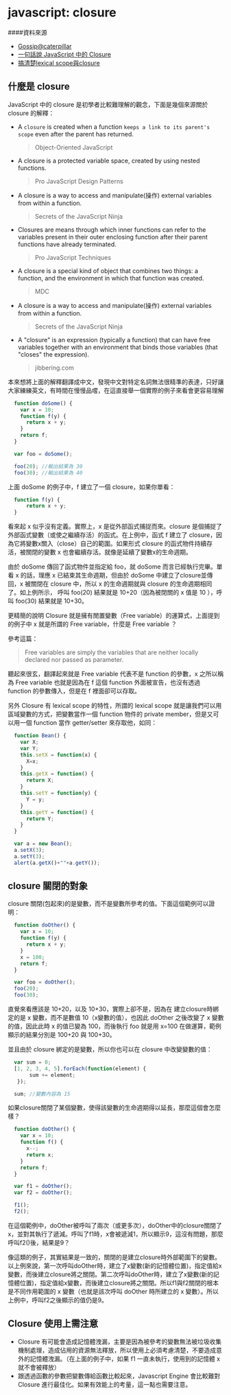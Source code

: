 # javascript: closure

####資料來源

* [Gossip@caterpillar](http://caterpillar.onlyfun.net/Gossip/JavaScript/Closure.html)
* [一句話說 JavaScript 中的 Closure](http://hi.baidu.com/jz1108/item/e549ca105c4c6bf89c778ab6)
* [搞清楚lexical scope與closure](http://blog.ithome.com.tw/index.php?op=ViewArticle&articleId=19392&blogId=257)


## 什麼是 closure

JavaScript 中的 closure 是初學者比較難理解的觀念，下面是幾個來源關於 closure 的解釋：

* A ``closure`` is created when a function ``keeps a link to its parent's scope`` even after the parent has returned.
  > Object-Oriented JavaScript
* A closure is a protected variable space, created by using nested functions.
  > Pro JavaScript Design Patterns
* A closure is a way to access and manipulate(操作) external variables from within a function.
  > Secrets of the JavaScript Ninja
* Closures are means through which inner functions can refer to the variables present in their outer enclosing function after their parent functions have already terminated.
  > Pro JavaScript Techniques
* A closure is a special kind of object that combines two things: a function, and the environment in which that function was created.
  > MDC
* A closure is a way to access and manipulate(操作) external variables from within a function.
  > Secrets of the JavaScript Ninja
* A "closure" is an expression (typically a function) that can have free variables together with an environment that binds those variables (that "closes" the expression).
  > jibbering.com


本來想將上面的解釋翻譯成中文，發現中文對特定名詞無法很精準的表達，只好讓大家練練英文，有時間在慢慢品嚐，在這直接舉一個實際的例子來看會更容易理解

``` javascript
  function doSome() {
    var x = 10;
    function f(y) {
      return x + y;
    }
    return f;
  }

  var foo = doSome();

  foo(20); //輸出結果為 30
  foo(30); //輸出結果為 40
```

上面 doSome 的例子中，f 建立了一個 closure，如果你單看：

``` javascript
  function f(y) {
      return x + y;
  }
```

看來起 x 似乎沒有定義。實際上，x 是從外部函式捕捉而來。closure 是個捕捉了外部函式變數（或使之繼續存活）的函式。在上例中，函式 f 建立了 closure，因為它將變數x關入（close）自己的範圍。如果形式 closure 的函式物件持續存活，被關閉的變數 x 也會繼續存活。就像是延續了變數x的生命週期。

由於 doSome 傳回了函式物件並指定給 foo，就 doSome 而言已經執行完畢。單看 x 的話，理應 x 已結束其生命週期，但由於 doSome 中建立了closure並傳回，x 被關閉在 closure 中，所以 x 的生命週期就與 closure 的生命週期相同了。如上例所示， 呼叫 foo(20) 結果就是 10+20（因為被閉關的 x 值是 10 ），呼叫 foo(30) 結果就是 10+30。


更精簡的說明 Closure 就是擁有閒置變數（Free variable）的運算式，上面提到的例子中 x 就是所謂的 Free variable，什麼是 Free variable ？

參考這篇：[](http://stackoverflow.com/questions/12934929/what-are-free-variables)

> Free variables are simply the variables that are neither locally declared nor passed as parameter.

聽起來很玄，翻譯起來就是 Free variable 代表不是 function 的參數，x 之所以稱為 Free variable 也就是因為在 f 這個 function 外面被宣告，也沒有透過 function 的參數傳入，但是在 f 裡面卻可以存取。

另外 Closure 有 lexical scope 的特性，所謂的 lexical scope 就是讓我們可以用區域變數的方式，把變數當作一個 function 物件的 private member，但是又可以用一個 function 當作 getter/setter 來存取他，如同：

``` javascript
  function Bean() {
    var X;
    var Y;
    this.setX = function(x) {
      X=x;
    }
    this.getX = function() {
      return X;
    }
    this.setY = function(y) {
      Y = y;
    }
    this.getY = function() {
      return Y;
    }
  }

  var a = new Bean();
  a.setX(3);
  a.setY(3);
  alert(a.getX()+""+a.getY());
```

## closure 關閉的對象

closure 關閉(包起來)的是變數，而不是變數所參考的值。下面這個範例可以證明：

``` javascript
  function doOther() {
    var x = 10;
    function f(y) {
      return x + y;
    }
    x = 100;
    return f;
  }

  var foo = doOther();
  foo(20);
  foo(30);
```


直覺來看應該是 10+20，以及 10+30，實際上卻不是，因為在 建立closure時綁定的是 x 變數，而不是數值 10（x變數的值），也因此 doOther 之後改變了 x 變數的值，因此此時 x 的值已變為 100，而後執行 foo 就是用 x=100 在做運算，範例顯示的結果分別是 100+20 與 100+30。


並且由於 closure 綁定的是變數，所以你也可以在 closure 中改變變數的值：

``` javascript
  var sum = 0;
  [1, 2, 3, 4, 5].forEach(function(element) {
       sum += element;
   });

  sum; //變數內容為 15
```


如果closure關閉了某個變數，使得該變數的生命週期得以延長，那麼這個會怎麼樣？

``` javascript
  function doOther() {
    var x = 10;
    function f() {
      x--;
      return x;
    }
    return f;
  }

  var f1 = doOther();
  var f2 = doOther();

  f1();
  f2();
```


在這個範例中，doOther被呼叫了兩次（或更多次），doOther中的closure關閉了x，並對其執行了遞減。呼叫了f1時，x會被遞減1，所以顯示9，這沒有問題，那麼呼叫f2()後，結果是9？

像這類的例子，其實結果是一致的，關閉的是建立closure時外部範圍下的變數。以上例來說，第一次呼叫doOther時，建立了x變數(新的記憶體位置)，指定值給x變數，而後建立closure將之關閉。第二次呼叫doOther時，建立了x變數(新的記憶體位置)，指定值給x變數，而後建立closure將之關閉。所以f1與f2關閉的根本是不同作用範圍的 x 變數（也就是該次呼叫 doOther 時所建立的 x 變數）。所以上例中，呼叫f2之後顯示的值仍是9。


## Closure 使用上需注意


* Closure 有可能會造成記憶體洩漏，主要是因為被參考的變數無法被垃圾收集機制處理，造成佔用的資源無法釋放，所以使用上必須考慮清楚，不要造成意外的記憶體洩漏。（在上面的例子中，如果 f1 一直未執行，使用到的記憶體 x 就不會被釋放）
* 跟透過函數的參數把變數傳給函數比較起來，Javascript Engine 會比較難對 Closure 進行最佳化。如果有效能上的考量，這一點也需要注意。
